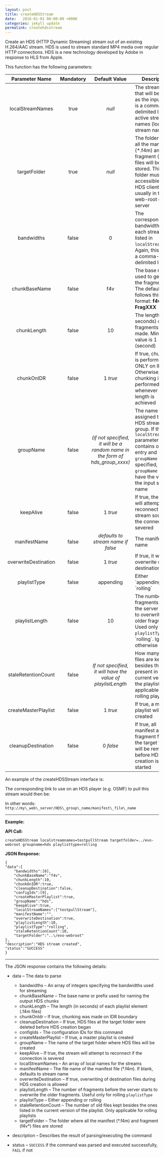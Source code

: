 ```yaml
---
layout: post
title: createHDSStream
date:   2016-01-01 00:00:00 +0000
categories: jekyll update
permalink: createhdsstream
---
```


Create an HDS (HTTP Dynamic Streaming) stream out of an existing H.264/AAC stream. HDS is used to stream standard MP4 media over regular HTTP connections. HDS is a new technology developed by Adobe in response to HLS from Apple.

This function has the following parameters:

|  **Parameter Name**  | **Mandatory** |            **Default Value**             | **Description**                          |
| :------------------: | :-----------: | :--------------------------------------: | ---------------------------------------- |
|   localStreamNames   |     true      |                  *null*                  | The stream(s) that will be used as the input. This is a comma-delimited list of active stream names (local stream names) |
|     targetFolder     |     true      |                  *null*                  | The folder where all the manifest (\*.f4m) and fragment (f4v\*) files will be stored. This folder must be accessible by the HDS clients. It is usually in the web-root of the server |
|      bandwidths      |     false     |                    0                     | The corresponding bandwidths for each stream listed in `localStreamNames`. Again, this can be a comma-delimited list |
|    chunkBaseName     |     false     |                   f4v                    | The base name used to generate the fragments. The default value follows this format: **f4vSeg1-FragXXX** |
|     chunkLength      |     false     |                    10                    | The length (in seconds) of fragments to be made. Minimum value is 1 (second) |
|      chunkOnIDR      |     false     |                 1 *true*                 | If true, chunking is performed ONLY on IDR. Otherwise, chunking is performed whenever chunk length is achieved |
|      groupName       |     false     | *(if not specified, it will be a random name in the form of hds\_group\_xxxx)* | The name assigned to the HDS stream or group. If the `localStreamNames` parameter contains only one entry and `groupName` is not specified, `groupName` will have the value of the input stream name |
|      keepAlive       |     false     |                 1 *true*                 | If true, the EMS will attempt to reconnect to the stream source if the connection is severed |
|     manifestName     |     false     |    *defaults to stream name if false*    | The manifest file name                   |
| overwriteDestination |     false     |                 1 *true*                 | If true, it will allow overwrite of destination files |
|     playlistType     |     false     |                appending                 | Either \`appending\` or \`rolling\`      |
|    playlistLength    |     false     |                    10                    | The number of fragments before the server starts to overwrite the older fragments. Used only when `playlistType` is \`rolling\`. Ignored otherwise |
| staleRetentionCount  |     false     | *If not specified, it will have the value of playlistLength* | How many old files are kept besides the ones present in the current version of the playlist. Only applicable for rolling playlists |
| createMasterPlaylist |     false     |                 1 *true*                 | If true, a master playlist will be created |
|  cleanupDestination  |     false     |                0 *false*                 | If true, all manifest and fragment files in the target folder will be removed before HDS creation is started |

An example of the createHDSStream interface is:

The corresponding link to use on an HDS player (e.g. OSMF) to pull this stream would then be:

In other words:  `http://my\_web\_server/HDS\_group\_name/manifest\_file\_name`

------

**Example:**

**API Call:**

``` 
createHDSStream localstreamnames=testpullStream targetfolder=../evo-webroot groupname=hds playlisttype=rolling
```

**JSON Response:**

``` 
{
"data":{
    "bandwidths":[0],
    "chunkBaseName":"f4v",
    "chunkLength":10,
    "chunkOnIDR":true,
    "cleanupDestination":false,
    "configIds":[9],
    "createMasterPlaylist":true,
    "groupName":"hds",
    "keepAlive":true,
    "localStreamNames":["testpullStream"],
    "manifestName":"",
    "overwriteDestination":true,
    "playlistLength":10,
    "playlistType":"rolling",
    "staleRetentionCount":10,
    "targetFolder":"..\/evo-webroot"
},
"description":"HDS stream created",
"status":"SUCCESS"
}
```

------

The JSON response contains the following details:

- data – The data to parse
  - bandwidths – An array of integers specifying the bandwidths used for streaming
  - chunkBaseName – The base name or prefix used for naming the output HDS chunks
  - chunkLength – The length (in seconds) of each playlist element (.f4m files)
  - chunkOnIdr – If true, chunking was made on IDR boundary
  - cleanupDestination – If true, HDS files at the target folder were deleted before HDS creation began
  - configIds - The configuration IDs for this command
  - createMasterPlaylist – If true, a master playlist is created
  - groupName – The name of the target folder where HDS files will be created
  - keepAlive – If true, the stream will attempt to reconnect if the connection is severed
  - localStreamNames – An array of local names for the streams
  - manifestName – The file name of the manifest file (\*.f4m). If blank, defaults to stream name
  - overwriteDestination – If true, overwriting of destination files during HDS creation is allowed
  - playlistLength – The number of fragments before the server starts to overwrite the older fragments. Useful only for rolling `playlistType`
  - playlistType – Either appending or rolling
  - staleRetentionCount – The number of old files kept besides the ones listed in the current version of the playlist. Only applicable for rolling playlists
  - targetFolder – The folder where all the manifest (\*.f4m) and fragment (f4v\*) files are stored


- description – Describes the result of parsing/executing the command
  
- status – `SUCCESS` if the command was parsed and executed successfully, `FAIL` if not
  
  ​